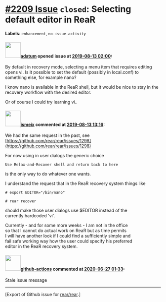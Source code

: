 [\#2209 Issue](https://github.com/rear/rear/issues/2209) `closed`: Selecting default editor in ReaR
===================================================================================================

**Labels**: `enhancement`, `no-issue-activity`

#### <img src="https://avatars.githubusercontent.com/u/9773655?v=4" width="50">[adatum](https://github.com/adatum) opened issue at [2019-08-13 02:00](https://github.com/rear/rear/issues/2209):

By default in recovery mode, selecting a menu item that requires editing
opens vi. Is it possible to set the default (possibly in local.conf) to
something else, for example nano?

I know nano is available in the ReaR shell, but it would be nice to stay
in the recovery workflow with the desired editor.

Or of course I could try learning vi..

#### <img src="https://avatars.githubusercontent.com/u/1788608?u=925fc54e2ce01551392622446ece427f51e2f0ce&v=4" width="50">[jsmeix](https://github.com/jsmeix) commented at [2019-08-13 13:16](https://github.com/rear/rear/issues/2209#issuecomment-520829998):

We had the same request in the past, see  
[https://github.com/rear/rear/issues/1298](https://github.com/rear/rear/issues/1298)

For now using in user dialogs the generic choice

    Use Relax-and-Recover shell and return back to here

is the only way to do whatever one wants.

I understand the request that in the ReaR recovery system things like

    # export EDITOR="/bin/nano"

    # rear recover

should make those user dialogs use $EDITOR instead of the  
currently hardcoded 'vi'.

Currently - and for some more weeks - I am not in the office  
so that I cannot do actual work on ReaR but as time permits  
I will have another look if I could find a sufficiently simple and  
fail safe working way how the user could specify his preferred  
editor in the ReaR recovery system.

#### <img src="https://avatars.githubusercontent.com/in/15368?v=4" width="50">[github-actions](https://github.com/apps/github-actions) commented at [2020-06-27 01:33](https://github.com/rear/rear/issues/2209#issuecomment-650470469):

Stale issue message

------------------------------------------------------------------------

\[Export of Github issue for
[rear/rear](https://github.com/rear/rear).\]
